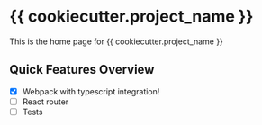# {{ cookiecutter.project_name }}

This is the home page for {{ cookiecutter.project_name }}

## Quick Features Overview

- [x] Webpack with typescript integration!
- [ ] React router
- [ ] Tests